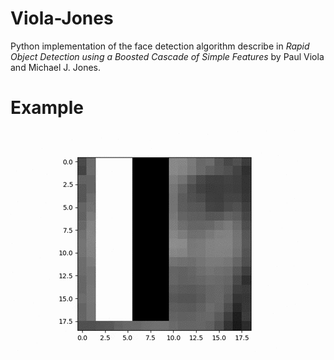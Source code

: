 # Viola-Jones

Python implementation of the face detection algorithm describe in _Rapid Object Detection using a Boosted Cascade of Simple
Features_ by Paul Viola and Michael J. Jones.

# Example

![Viola-Jones](images/output.gif "Viola-Jones")
